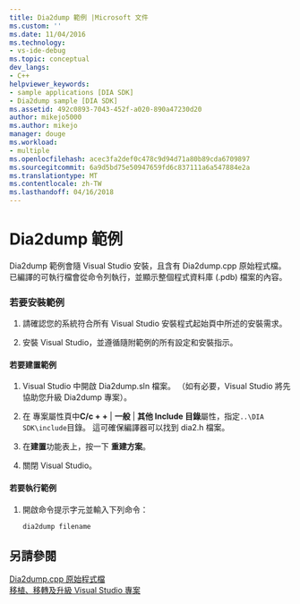 ```yaml
---
title: Dia2dump 範例 |Microsoft 文件
ms.custom: ''
ms.date: 11/04/2016
ms.technology:
- vs-ide-debug
ms.topic: conceptual
dev_langs:
- C++
helpviewer_keywords:
- sample applications [DIA SDK]
- Dia2dump sample [DIA SDK]
ms.assetid: 492c0893-7043-452f-a020-890a47230d20
author: mikejo5000
ms.author: mikejo
manager: douge
ms.workload:
- multiple
ms.openlocfilehash: acec3fa2def0c478c9d94d71a80b89cda6709897
ms.sourcegitcommit: 6a9d5bd75e50947659fd6c837111a6a547884e2a
ms.translationtype: MT
ms.contentlocale: zh-TW
ms.lasthandoff: 04/16/2018
---
```

# <a name="dia2dump-sample"></a>Dia2dump 範例
Dia2dump 範例會隨 Visual Studio 安裝，且含有 Dia2dump.cpp 原始程式檔。 已編譯的可執行檔會從命令列執行，並顯示整個程式資料庫 (.pdb) 檔案的內容。  
  
### <a name="to-install-the-sample"></a>若要安裝範例  
  
1.  請確認您的系統符合所有 Visual Studio 安裝程式起始頁中所述的安裝需求。  
  
2.  安裝 Visual Studio，並遵循隨附範例的所有設定和安裝指示。  
  
#### <a name="to-build-the-sample"></a>若要建置範例  
  
1.  Visual Studio 中開啟 Dia2dump.sln 檔案。 （如有必要，Visual Studio 將先協助您升級 Dia2dump 專案）。  
  
2.  在 專案屬性頁中**C/c + +** &#124; **一般** &#124; **其他 Include 目錄**屬性，指定`..\DIA SDK\include`目錄。 這可確保編譯器可以找到 dia2.h 檔案。  
  
3.  在**建置**功能表上，按一下 **重建方案**。  
  
4.  關閉 Visual Studio。  
  
#### <a name="to-run-the-sample"></a>若要執行範例  
  
1.  開啟命令提示字元並輸入下列命令：  
  
    ```  
    dia2dump filename  
    ```  
  
## <a name="see-also"></a>另請參閱  
 [Dia2dump.cpp 原始程式檔](../../debugger/debug-interface-access/dia2dump-cpp-source-file.md)   
 [移植、移轉及升級 Visual Studio 專案](../../porting/port-migrate-and-upgrade-visual-studio-projects.md)